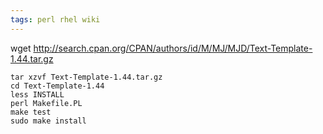 ```yaml
---
tags: perl rhel wiki
---
```


wget <http://search.cpan.org/CPAN/authors/id/M/MJ/MJD/Text-Template-1.44.tar.gz>

    tar xzvf Text-Template-1.44.tar.gz
    cd Text-Template-1.44
    less INSTALL
    perl Makefile.PL
    make test
    sudo make install
